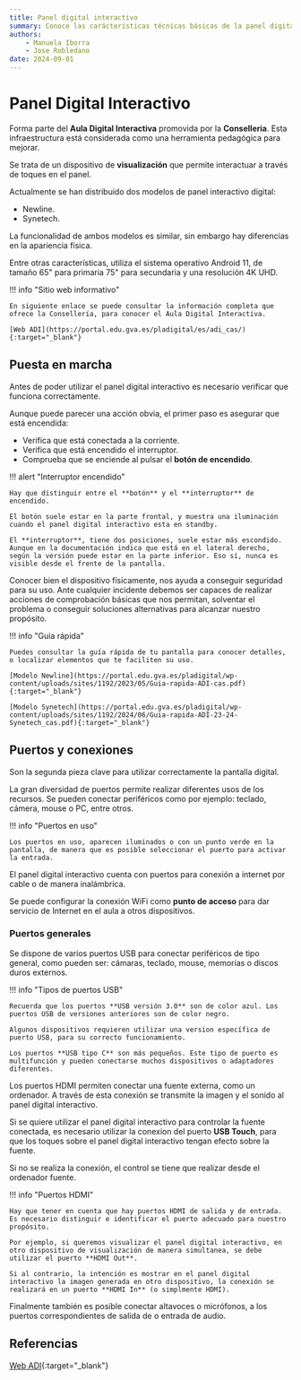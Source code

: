 ```yaml
--- 
title: Panel digital interactivo
summary: Conoce las carácterísticas técnicas básicas de la panel digital interactivo.
authors:
    - Manuela Iborra
    - Jose Robledano
date: 2024-09-01
---
```

# **Panel Digital Interactivo**

Forma parte del **Aula Digital Interactiva** promovida por la **Conselleria**. Esta infraestructura está considerada como una herramienta pedagógica para mejorar.

Se trata de un dispositivo de **visualización** que permite interactuar a través de toques en el panel.

Actualmente se han distribuido dos modelos de panel interactivo digital:
- Newline.
- Synetech.

La funcionalidad de ambos modelos es similar, sin embargo hay diferencias en la apariencia física.

Entre otras características, utiliza el sistema operativo Android 11, de tamaño 65" para primaria 75" para secundaria y una resolución 4K UHD.


!!! info "Sitio web informativo"

    En siguiente enlace se puede consultar la información completa que ofrece la Consellería, para conocer el Aula Digital Interactiva.

    [Web ADI](https://portal.edu.gva.es/pladigital/es/adi_cas/){:target="_blank"}

    

## **Puesta en marcha**

Antes de poder utilizar el panel digital interactivo es necesario verificar que funciona correctamente. 

Aunque puede parecer una acción obvia, el primer paso es asegurar que está encendida:
- Verifica que está conectada a la corriente.
- Verifica que está encendido el interruptor.
- Comprueba que se enciende al pulsar el **botón de encendido**.

!!! alert "Interruptor encendido"

    Hay que distinguir entre el **botón** y el **interruptor** de encendido.

    El botón suele estar en la parte frontal, y muestra una iluminación cuando el panel digital interactivo esta en standby.

    El **interruptor**, tiene dos posiciones, suele estar más escondido. Aunque en la documentación indica que está en el lateral derecho, según la versión puede estar en la parte inferior. Eso sí, nunca es visible desde el frente de la pantalla.


Conocer bien el dispositivo físicamente, nos ayuda a conseguir seguridad para su uso. Ante cualquier incidente debemos ser capaces de realizar acciones de comprobación básicas que nos permitan, solventar el problema o conseguir soluciones alternativas para alcanzar nuestro propósito.


!!! info "Guia rápida"

    Puedes consultar la guía rápida de tu pantalla para conocer detalles, o localizar elementos que te faciliten su uso.

    [Modelo Newline](https://portal.edu.gva.es/pladigital/wp-content/uploads/sites/1192/2023/05/Guia-rapida-ADI-cas.pdf){:target="_blank"}

    [Modelo Synetech](https://portal.edu.gva.es/pladigital/wp-content/uploads/sites/1192/2024/06/Guia-rapida-ADI-23-24-Synetech_cas.pdf){:target="_blank"}

## **Puertos y conexiones**

Son la segunda pieza clave para utilizar correctamente la pantalla digital.

La gran diversidad de puertos permite realizar diferentes usos de los recursos. Se pueden conectar periféricos como por ejemplo: teclado, cámera, mouse o PC, entre otros.



!!! info "Puertos en uso"

    Los puertos en uso, aparecen iluminados o con un punto verde en la pantalla, de manera que es posible seleccionar el puerto para activar la entrada.

El panel digital interactivo cuenta con puertos para conexión a internet por cable o de manera inalámbrica.

Se puede configurar la conexión WiFi como **punto de acceso** para dar servicio de Internet en el aula a otros dispositivos.


### **Puertos generales**

Se dispone de varios puertos USB para conectar periféricos de tipo general, como pueden ser: cámaras, teclado, mouse, memorias o discos duros externos.

!!! info "Tipos de puertos USB"

    Recuerda que los puertos **USB versión 3.0** son de color azul. Los puertos USB de versiones anteriores son de color negro.

    Algunos dispositivos requieren utilizar una version específica de puerto USB, para su correcto funcionamiento.

    Los puertos **USB tipo C** son más pequeños. Este tipo de puerto es multifunción y pueden conectarse muchos dispositivos o adaptadores diferentes.

Los puertos HDMI permiten conectar una fuente externa, como un ordenador. A través de esta conexión se transmite la imagen y el sonido al panel digital interactivo.

Si se quiere utilizar el panel digital interactivo para controlar la fuente conectada, es necesario utilizar la conexion del puerto **USB Touch**, para que los toques sobre el panel digital interactivo tengan efecto sobre la fuente. 

Si no se realiza la conexión, el control se tiene que realizar desde el ordenador fuente.


!!! info "Puertos HDMI"

    Hay que tener en cuenta que hay puertos HDMI de salida y de entrada. Es necesario distinguir e identificar el puerto adecuado para nuestro propósito.

    Por ejemplo, si queremos visualizar el panel digital interactivo, en otro dispositivo de visualización de manera simultanea, se debe utilizar el puerto **HDMI Out**.

    Si al contrario, la intención es mostrar en el panel digital interactivo la imagen generada en otro dispositivo, la conexión se realizará en un puerto **HDMI In** (o simplmente HDMI).


Finalmente también es posible conectar altavoces o micrófonos, a los puertos correspondientes de salida de o entrada de audio.


## **Referencias**

[Web ADI](https://portal.edu.gva.es/pladigital/es/adi_cas/){:target="_blank"}